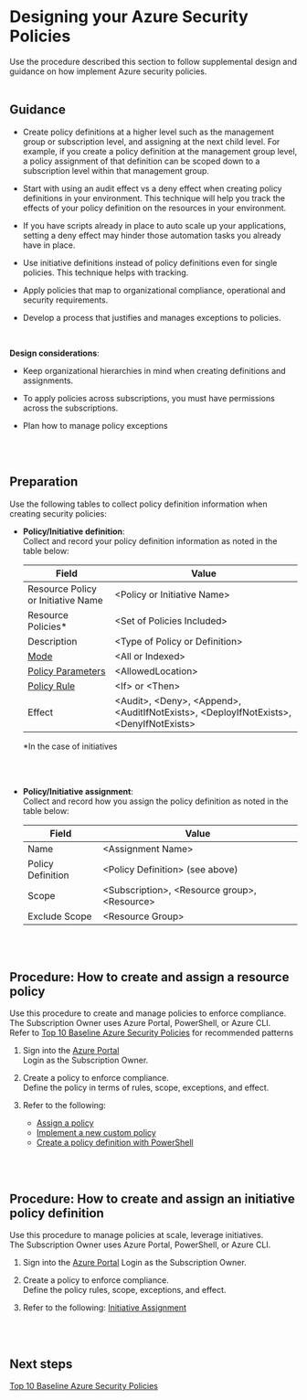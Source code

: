 # Designing your Azure Security Policies
Use the procedure described this section to follow supplemental design and guidance on how implement Azure security policies. 
<br />
<br />



## Guidance 
- Create policy definitions at a higher level such as the management group or subscription level, and assigning at the next child level. For example, if you create a policy definition at the management group level, a policy assignment of that definition can be scoped down to a subscription level within that management group.  
 
- Start with using an audit effect vs a deny effect when creating policy definitions in your environment. This technique will help you track the effects of your policy definition on the resources in your environment.  
 
- If you have scripts already in place to auto scale up your applications, setting a deny effect may hinder those automation tasks you already have in place.   
 
- Use initiative definitions instead of policy definitions even for single policies. This technique helps with tracking.  
 
- Apply policies that map to organizational compliance, operational and security requirements. 
 
- Develop a process that justifies and manages exceptions to policies. 
<br />

**Design considerations**: 
- Keep organizational hierarchies in mind when creating definitions and assignments.  
 
- To apply policies across subscriptions, you must have permissions across the subscriptions. 
- Plan how to manage policy exceptions 
<br />
<br />

## Preparation
Use the following tables to collect policy definition information when creating security policies: 
<br />

- **Policy/Initiative definition**:  
Collect and record your policy definition information as noted in the table below:  

    | __Field__ | __Value__ |
    |-------------|------------|
    | Resource Policy or Initiative Name  | \<Policy or Initiative Name\>     | 
    | Resource Policies*     | \<Set of Policies Included\> | 
    | Description       | \<Type of Policy or Definition\> | 
    | [Mode](https://docs.microsoft.com/en-ca/azure/azure-policy/policy-definition#mode)         | \<All or Indexed\> | 
    | [Policy Parameters](https://docs.microsoft.com/en-ca/azure/azure-policy/policy-definition#parameters)  | \<AllowedLocation\>   | 
    | [Policy Rule](https://docs.microsoft.com/en-ca/azure/azure-policy/policy-definition#policy-rule)    | \<If\> or \<Then\> | 
    | Effect     | \<Audit\>, \<Deny\>, \<Append\>, \<AuditIfNotExists\>, \<DeployIfNotExists\>, \<DenyIfNotExists\> | 

    *In the case of initiatives 
<br />
<br />

- **Policy/Initiative assignment**:   
  Collect and record how you assign the policy definition as noted in the table below:

    | __Field__ | __Value__ |
    |-------------|------------|
    | Name  | \<Assignment Name\>    | 
    | Policy Definition     | \<Policy Definition\> (see above) | 
    | Scope     | \<Subscription\>, \<Resource group\>, \<Resource\> | 
    | Exclude Scope     | \<Resource Group\> | 
<br />
<br />

## Procedure: How to create and assign a resource policy 
Use this procedure to create and manage policies to enforce compliance.   
The Subscription Owner uses Azure Portal, PowerShell, or Azure CLI.  
Refer to [Top 10 Baseline Azure Security Policies](Top-10-Baseline-Azure-Security-Policies.md)  for recommended patterns 

1. Sign into the [Azure Portal](http://azure.portal.com/)  
  Login as the Subscription Owner.  
 
2. Create a policy to enforce compliance.  
  Define the policy in terms of rules, scope, exceptions, and effect. 

3. Refer to the following:  
   - [Assign a policy](https://docs.microsoft.com/en-us/azure/azure-policy/create-manage-policy#assign-a-policy) 
   - [Implement a new custom policy](https://docs.microsoft.com/en-us/azure/azure-policy/create-manage-policy#implement-a-new-custom-policy) 
   - [Create a policy definition with PowerShell](https://docs.microsoft.com/en-us/azure/azure-policy/create-manage-policy#create-a-policy-definition-with-powershell) 
<br />
<br />

## Procedure: How to create and assign an initiative policy definition  
Use this procedure to manage policies at scale, leverage initiatives.  
The Subscription Owner uses Azure Portal, PowerShell, or Azure CLI.  

1. Sign into the [Azure Portal](http://azure.portal.com/) 
  Login as the Subscription Owner.   

2. Create a policy to enforce compliance.  
  Define the policy rules, scope, exceptions, and effect. 

3. Refer to the following: 
  [Initiative Assignment](https://docs.microsoft.com/en-ca/azure/azure-policy/azure-policy-introduction#initiative-assignment) 
<br />
<br />

## Next steps 
[Top 10 Baseline Azure Security Policies](https://github.com/nmcgregor/Azure-Security/blob/master/2.3-Top-10-Baseline-Azure-Security-Policies.md)

